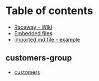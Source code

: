 # Table of contents

* [Raceway - Wiki](README.md)
* [Embedded files](embedded-files.md)
* [imported md file - example](mdfile.md)

## customers-group <a id="."></a>

* [customers](customers.md)

